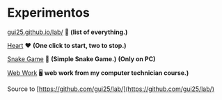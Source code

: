 # Experimentos 

[gui25.github.io/lab/](https://gui25.github.io/lab/) 🚀 **(list of everything.)**

[Heart](https://gui25.github.io/lab/heart/) ❤️ **(One click to start, two to stop.)**

[Snake Game](https://gui25.github.io/lab/sneakgame/) 🐍 **(Simple Snake Game.)**      **(Only on PC)**

[Web Work](https://gui25.github.io/lab/WebWork/) 🖥️ **web work from my computer technician course.)** 

Source to [https://github.com/gui25/lab/](https://github.com/gui25/lab/)
